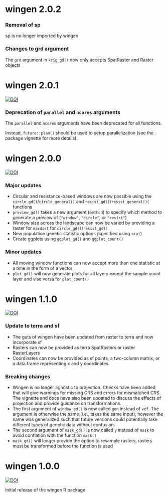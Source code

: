 # wingen 2.0.2

### Removal of sp

sp is no longer imported by wingen

### Changes to grd argument

The `grd` argument in `krig_gd()` now only accepts SpatRaster and Raster objects

# wingen 2.0.1

[![DOI](https://zenodo.org/badge/DOI/10.5281/zenodo.8125610.svg)](https://doi.org/10.5281/zenodo.8125610)

### Deprecation of `parallel` and `ncores` arguments

The `parallel` and `ncores` arguments have been deprecated for all functions. 

Instead, `future::plan()` should be used to setup parallelization (see the package vignette for more details).

# wingen 2.0.0

[![DOI](https://zenodo.org/badge/DOI/10.5281/zenodo.8125610.svg)](https://doi.org/10.5281/zenodo.8125610)

### Major updates
- Circular and resistance-based windows are now possible using the `circle_gd()`/`circle_general()` and `resist_gd()`/`resist_general()`( functions
- `preview_gd()` takes a new argument (`method`) to specify which method to generate a preview of (`"window"`, `"circle"`, or `"resist"`)
- Window size across the landscape can now be varied by providing a raster for `maxdist` for  `circle_gd()`/`resist_gd()`
- New population genetic statistic options (specified using `stat`)
- Create ggplots using `ggplot_gd()` and `ggplot_count()`

### Minor updates
- All moving window functions can now accept more than one statistic at a time in the form of a vector
- `plot_gd()` will now generate plots for all layers except the sample count layer and vise versa for `plot_count()`

# wingen 1.1.0

[![DOI](https://zenodo.org/badge/DOI/10.5281/zenodo.7637712.svg)](https://doi.org/10.5281/zenodo.7637712)

### Update to terra and sf
- The guts of wingen have been updated from raster to terra and now incorporate sf
- Rasters can now be provided as terra SpatRasters or raster RasterLayers
- Coordinates can now be provided as sf points, a two-column matrix, or a data.frame representing x and y coordinates.

### Breaking changes
- Wingen is no longer agnostic to projection. Checks have been added that will give warnings for missing CRS and errors for mismatched CRS. The vignette and docs have also been updated to discuss the effects of projection and provide guidance on transformations.
- The first argument of `window_gd()` is now called `gen` instead of `vcf`. The argument is otherwise the same (i.e., takes the same input), however the name was generalized such that future versions could potentially take different types of genetic data without confusion.
- The second argument of `mask_gd()` is now called `y` instead of `mask` to avoid conflation with the function `mask()`
- `mask_gd()` will longer provide the option to resample rasters, rasters must be transformed before the function is used

# wingen 1.0.0

[![DOI](https://zenodo.org/badge/DOI/10.5281/zenodo.7199558.svg)](https://doi.org/10.5281/zenodo.7199558)

Initial release of the wingen R package

